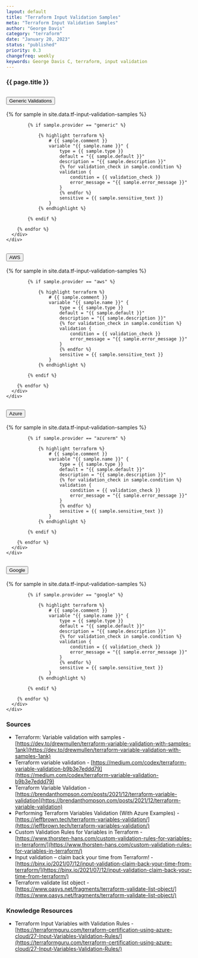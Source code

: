 ```yaml
---
layout: default
title: "Terraform Input Validation Samples"
meta: "Terraform Input Validation Samples"
author: "George Davis"
category: "terraform"
date: "January 20, 2023"
status: "published"
priority: 0.3
changefreq: weekly
keywords: George Davis C, terraform, input validation
---
```


### {{ page.title }}

<div class="accordion" id="accordionExample">
  <div class="accordion-item">
    <h2 class="accordion-header" id="headingOne">
      <button class="accordion-button" type="button" data-bs-toggle="collapse" data-bs-target="#collapseOne" aria-expanded="true" aria-controls="collapseOne">
        Generic Validations
      </button>
    </h2>
    <div id="collapseOne" class="accordion-collapse collapse show" aria-labelledby="headingOne" data-bs-parent="#accordionExample">
      <div class="accordion-body">
        {% for sample in site.data.tf-input-validation-samples %}

            {% if sample.provider == "generic" %}
                        
                {% highlight terraform %}   
                    # {{ sample.comment }}
                    variable "{{ sample.name }}" {
                        type = {{ sample.type }}
                        default = "{{ sample.default }}"
                        description = "{{ sample.description }}"
                        {% for validation_check in sample.condition %}
                        validation {
                            condition = {{ validation_check }}
                            error_message = "{{ sample.error_message }}"
                        }
                        {% endfor %}
                        sensitive = {{ sample.sensitive_text }}
                    }
                {% endhighlight %}

            {% endif %}

        {% endfor %}
      </div>
    </div>
  </div>
  <div class="accordion-item">
    <h2 class="accordion-header" id="headingTwo">
      <button class="accordion-button collapsed" type="button" data-bs-toggle="collapse" data-bs-target="#collapseTwo" aria-expanded="false" aria-controls="collapseTwo">
        AWS
      </button>
    </h2>
    <div id="collapseTwo" class="accordion-collapse collapse" aria-labelledby="headingTwo" data-bs-parent="#accordionExample">
      <div class="accordion-body">
        {% for sample in site.data.tf-input-validation-samples %}

            {% if sample.provider == "aws" %}
                        
                {% highlight terraform %}   
                    # {{ sample.comment }}
                    variable "{{ sample.name }}" {
                        type = {{ sample.type }}
                        default = "{{ sample.default }}"
                        description = "{{ sample.description }}"
                        {% for validation_check in sample.condition %}
                        validation {
                            condition = {{ validation_check }}
                            error_message = "{{ sample.error_message }}"
                        }
                        {% endfor %}
                        sensitive = {{ sample.sensitive_text }}
                    }
                {% endhighlight %}

            {% endif %}

        {% endfor %}
      </div>
    </div>
  </div>
  <div class="accordion-item">
    <h2 class="accordion-header" id="headingThree">
      <button class="accordion-button collapsed" type="button" data-bs-toggle="collapse" data-bs-target="#collapseThree" aria-expanded="false" aria-controls="collapseThree">
        Azure
      </button>
    </h2>
    <div id="collapseThree" class="accordion-collapse collapse" aria-labelledby="headingThree" data-bs-parent="#accordionExample">
      <div class="accordion-body">
        {% for sample in site.data.tf-input-validation-samples %}

            {% if sample.provider == "azurerm" %}
                        
                {% highlight terraform %}   
                    # {{ sample.comment }}
                    variable "{{ sample.name }}" {
                        type = {{ sample.type }}
                        default = "{{ sample.default }}"
                        description = "{{ sample.description }}"
                        {% for validation_check in sample.condition %}
                        validation {
                            condition = {{ validation_check }}
                            error_message = "{{ sample.error_message }}"
                        }
                        {% endfor %}
                        sensitive = {{ sample.sensitive_text }}
                    }
                {% endhighlight %}

            {% endif %}

        {% endfor %}
      </div>
    </div>
  </div>
  <div class="accordion-item">
    <h2 class="accordion-header" id="headingFour">
      <button class="accordion-button collapsed" type="button" data-bs-toggle="collapse" data-bs-target="#collapseFour" aria-expanded="false" aria-controls="collapseFour">
        Google
      </button>
    </h2>
    <div id="collapseFour" class="accordion-collapse collapse" aria-labelledby="headingFour" data-bs-parent="#accordionExample">
      <div class="accordion-body">
        {% for sample in site.data.tf-input-validation-samples %}

            {% if sample.provider == "google" %}
                        
                {% highlight terraform %}   
                    # {{ sample.comment }}
                    variable "{{ sample.name }}" {
                        type = {{ sample.type }}
                        default = "{{ sample.default }}"
                        description = "{{ sample.description }}"
                        {% for validation_check in sample.condition %}
                        validation {
                            condition = {{ validation_check }}
                            error_message = "{{ sample.error_message }}"
                        }
                        {% endfor %}
                        sensitive = {{ sample.sensitive_text }}
                    }
                {% endhighlight %}

            {% endif %}

        {% endfor %}
      </div>
    </div>
  </div>
</div>

### Sources

- Terraform: Variable validation with samples - [https://dev.to/drewmullen/terraform-variable-validation-with-samples-1ank](https://dev.to/drewmullen/terraform-variable-validation-with-samples-1ank)
- Terraform variable validation - [https://medium.com/codex/terraform-variable-validation-b9b3e7eddd79](https://medium.com/codex/terraform-variable-validation-b9b3e7eddd79)
- Terraform Variable Validation - [https://brendanthompson.com/posts/2021/12/terraform-variable-validation](https://brendanthompson.com/posts/2021/12/terraform-variable-validation)
- Performing Terraform Variables Validation (With Azure Examples) - [https://jeffbrown.tech/terraform-variables-validation/](https://jeffbrown.tech/terraform-variables-validation/)
- Custom Validation Rules for Variables in Terraform - [https://www.thorsten-hans.com/custom-validation-rules-for-variables-in-terraform/](https://www.thorsten-hans.com/custom-validation-rules-for-variables-in-terraform/)
- Input validation – claim back your time from Terraform! - [https://binx.io/2021/07/12/input-validation-claim-back-your-time-from-terraform/](https://binx.io/2021/07/12/input-validation-claim-back-your-time-from-terraform/)
- Terraform validate list object - [https://www.oasys.net/fragments/terraform-validate-list-object/](https://www.oasys.net/fragments/terraform-validate-list-object/)

### Knowledge Resources
- Terraform Input Variables with Validation Rules - [https://terraformguru.com/terraform-certification-using-azure-cloud/27-Input-Variables-Validation-Rules/](https://terraformguru.com/terraform-certification-using-azure-cloud/27-Input-Variables-Validation-Rules/)